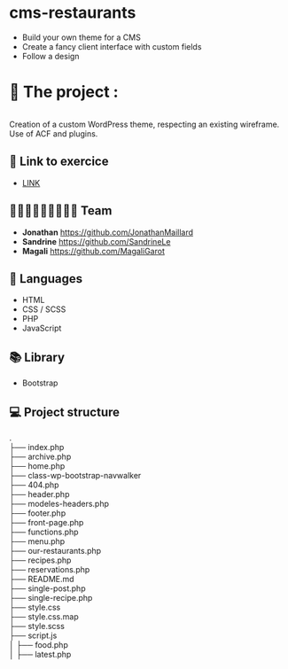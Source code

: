 # cms-restaurants

* Build your own theme for a CMS
* Create a fancy client interface with custom fields
* Follow a design 

# 🍔 The project :
![<Visuel>](wp-content/themes/angrytheme/assets/print.png)

Creation of a custom WordPress theme, respecting an existing wireframe. Use of ACF and plugins.

## 🔗 Link to exercice
* [LINK](https://github.com/becodeorg/LIE-Hamilton-4.25/tree/master/01-main-course/03-the-mountain/02-cms-restaurant)


## 🧑🏼‍🎨👩🏻‍🎨👩🏼‍🎨 Team
* **Jonathan**  https://github.com/JonathanMaillard
* **Sandrine**  https://github.com/SandrineLe
* **Magali**    https://github.com/MagaliGarot


## 🔧 Languages 
* HTML
* CSS / SCSS
* PHP
* JavaScript 

## 📚 Library
* Bootstrap

## 💻 Project structure
.</br>
├── index.php</br>
├── archive.php</br>
├── home.php</br>
├── class-wp-bootstrap-navwalker</br>
├── 404.php</br> 
├── header.php</br>
├── modeles-headers.php</br>
├── footer.php</br>
├── front-page.php</br>
├── functions.php</br>
├── menu.php</br>
├── our-restaurants.php</br>
├── recipes.php</br>
├── reservations.php</br>
├── README.md</br>
├── single-post.php</br>
├── single-recipe.php</br>
├── style.css</br>
├── style.css.map</br>
├── style.scss</br>
├── script.js</br>
│ ├── food.php</br>
│ ├── latest.php</br>
